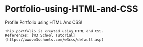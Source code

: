 # Portfolio-using-HTML-and-CSS
Profile Portfolio using HTML And CSS!
```
This portfolio is created using HTML and CSS.
References: [W3 School Tutorial](https://www.w3schools.com/w3css/default.asp)
```
